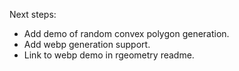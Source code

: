 Next steps:
 - Add demo of random convex polygon generation.
 - Add webp generation support.
 - Link to webp demo in rgeometry readme.
 